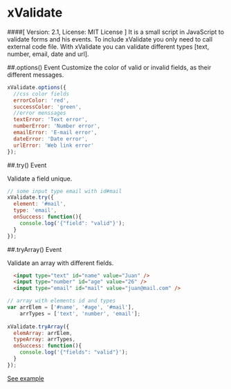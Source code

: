 # xValidate
####[ Version: 2.1, License: MIT License ]
It is a small script in JavaScript to validate forms and his events.
To include xValidate you only need to call external code file. With xValidate you can validate different types [text, number, email, date and url].

##.options() Event
Customize the color of valid or invalid fields, as their different messages.

```javascript
xValidate.options({
  //css color fields
  errorColor: 'red', 
  successColor: 'green',
  //error menssages
  textError: 'Text error',
  numberError: 'Number error',
  emailError: 'E-mail error',
  dateError: 'Date error',
  urlError: 'Web link error'
});
```
##.try() Event

Validate a field unique.

```javascript
// some input type email with id#mail
xValidate.try({
  element: '#mail',
  type: 'email',
  onSuccess: function(){
    console.log('{"field": "valid"}');
  }
});
```

##.tryArray() Event

Validate an array with different fields.

```html
  <input type="text" id="name" value="Juan" />
  <input type="number" id="age" value="26" />
  <input type="email" id="mail" value="juan@mail.com" />
```

```javascript
// array with elements id and types
var arrElem = ['#name', '#age', '#mail'],
    arrTypes = ['text', 'number', 'email'];
    
xValidate.tryArray({
  elemArray: arrElem,
  typeArray: arrTypes,
  onSuccess: function(){
    console.log('{"fields": "valid"}');
  }
});
```
[See example](http://jsfiddle.net/7q750av3/])

